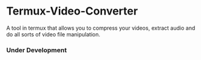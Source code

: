 # Termux-Video-Converter
A tool in termux that allows you to compress your videos, extract audio and do all sorts of video file manipulation. 
### Under Development 

